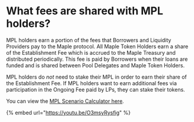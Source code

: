 # What fees are shared with MPL holders?

MPL holders earn a portion of the fees that Borrowers and Liquidity Providers pay to the Maple protocol. All Maple Token Holders earn a share of the Establishment Fee which is accrued to the Maple Treasury and distributed periodically. This fee is paid by Borrowers when their loans are funded and is shared between Pool Delegates and Maple Token Holders.

MPL holders do _not_ need to stake their MPL in order to earn their share of the Establishment Fee. If MPL holders want to earn additional fees via participation in the Ongoing Fee paid by LPs, they can stake their tokens.

You can view the [MPL Scenario Calculator here](https://docs.google.com/spreadsheets/d/1EHmuIfcblViYBkxhzM7A-xCnz_5X0GrRc4E0t_z3rKU/edit?usp=sharing).

{% embed url="https://youtu.be/O3msyRysfig" %}



